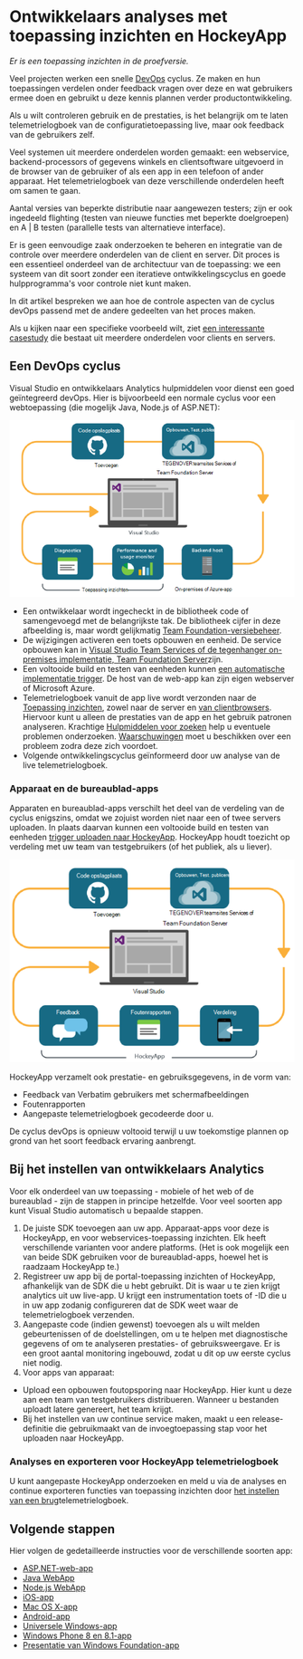 <properties
    pageTitle="Gebruiksanalyses voor ontwikkelaars"
    description="DevOps met Visual Studio, toepassing inzichten en HockeyApp"
    authors="alancameronwills"
    services="application-insights"
    documentationCenter=""
    manager="douge"/>

<tags
    ms.service="application-insights"
    ms.workload="tbd"
    ms.tgt_pltfrm="ibiza"
    ms.devlang="na"
    ms.topic="article" 
    ms.date="05/18/2016"
    ms.author="awills"/>

# <a name="developer-analytics-with-application-insights-and-hockeyapp"></a>Ontwikkelaars analyses met toepassing inzichten en HockeyApp

*Er is een toepassing inzichten in de proefversie.*

Veel projecten werken een snelle [DevOps](https://en.wikipedia.org/wiki/DevOps) cyclus. Ze maken en hun toepassingen verdelen onder feedback vragen over deze en wat gebruikers ermee doen en gebruikt u deze kennis plannen verder productontwikkeling. 

Als u wilt controleren gebruik en de prestaties, is het belangrijk om te laten telemetrielogboek van de configuratietoepassing live, maar ook feedback van de gebruikers zelf. 

Veel systemen uit meerdere onderdelen worden gemaakt: een webservice, backend-processors of gegevens winkels en clientsoftware uitgevoerd in de browser van de gebruiker of als een app in een telefoon of ander apparaat. Het telemetrielogboek van deze verschillende onderdelen heeft om samen te gaan.

Aantal versies van beperkte distributie naar aangewezen testers; zijn er ook ingedeeld flighting (testen van nieuwe functies met beperkte doelgroepen) en A | B testen (parallelle tests van alternatieve interface).

Er is geen eenvoudige zaak onderzoeken te beheren en integratie van de controle over meerdere onderdelen van de client en server. Dit proces is een essentieel onderdeel van de architectuur van de toepassing: we een systeem van dit soort zonder een iteratieve ontwikkelingscyclus en goede hulpprogramma's voor controle niet kunt maken.

In dit artikel bespreken we aan hoe de controle aspecten van de cyclus devOps passend met de andere gedeelten van het proces maken. 

Als u kijken naar een specifieke voorbeeld wilt, ziet [een interessante casestudy](http://aka.ms/mydrivingdocs) die bestaat uit meerdere onderdelen voor clients en servers.

## <a name="a-devops-cycle"></a>Een DevOps cyclus

Visual Studio en ontwikkelaars Analytics hulpmiddelen voor dienst een goed geïntegreerd devOps. Hier is bijvoorbeeld een normale cyclus voor een webtoepassing (die mogelijk Java, Node.js of ASP.NET):

![Web app devops cyclus](./media/app-insights-developer-analytics/040.png)

* Een ontwikkelaar wordt ingecheckt in de bibliotheek code of samengevoegd met de belangrijkste tak. De bibliotheek cijfer in deze afbeelding is, maar wordt gelijkmatig [Team Foundation-versiebeheer](https://www.visualstudio.com/docs/tfvc/overview).
* De wijzigingen activeren een toets opbouwen en eenheid. De service opbouwen kan in [Visual Studio Team Services of de tegenhanger on-premises implementatie, Team Foundation Server](https://www.visualstudio.com/docs/vsts-tfs-overview)zijn. 
* Een voltooide build en testen van eenheden kunnen [een automatische implementatie trigger](https://www.visualstudio.com/docs/release/author-release-definition/more-release-definition). De host van de web-app kan zijn eigen webserver of Microsoft Azure. 
* Telemetrielogboek vanuit de app live wordt verzonden naar de [Toepassing inzichten](app-insights-overview.md), zowel naar de server en [van clientbrowsers](app-insights-javascript.md). Hiervoor kunt u alleen de prestaties van de app en het gebruik patronen analyseren. Krachtige [Hulpmiddelen voor zoeken](app-insights-analytics.md) help u eventuele problemen onderzoeken. [Waarschuwingen](app-insights-alerts.md) moet u beschikken over een probleem zodra deze zich voordoet. 
* Volgende ontwikkelingscyclus geïnformeerd door uw analyse van de live telemetrielogboek.

### <a name="device-and-desktop-apps"></a>Apparaat en de bureaublad-apps

Apparaten en bureaublad-apps verschilt het deel van de verdeling van de cyclus enigszins, omdat we zojuist worden niet naar een of twee servers uploaden. In plaats daarvan kunnen een voltooide build en testen van eenheden [trigger uploaden naar HockeyApp](https://support.hockeyapp.net/kb/third-party-bug-trackers-services-and-webhooks/how-to-use-hockeyapp-with-visual-studio-team-services-vsts-or-team-foundation-server-tfs). HockeyApp houdt toezicht op verdeling met uw team van testgebruikers (of het publiek, als u liever). 


![Apparaat devops cyclus](./media/app-insights-developer-analytics/030.png)

HockeyApp verzamelt ook prestatie- en gebruiksgegevens, in de vorm van:

* Feedback van Verbatim gebruikers met schermafbeeldingen
* Foutenrapporten
* Aangepaste telemetrielogboek gecodeerde door u.

De cyclus devOps is opnieuw voltooid terwijl u uw toekomstige plannen op grond van het soort feedback ervaring aanbrengt.


## <a name="setting-up-developer-analytics"></a>Bij het instellen van ontwikkelaars Analytics

Voor elk onderdeel van uw toepassing - mobiele of het web of de bureaublad - zijn de stappen in principe hetzelfde. Voor veel soorten app kunt Visual Studio automatisch u bepaalde stappen.

1. De juiste SDK toevoegen aan uw app. Apparaat-apps voor deze is HockeyApp, en voor webservices-toepassing inzichten. Elk heeft verschillende varianten voor andere platforms. (Het is ook mogelijk een van beide SDK gebruiken voor de bureaublad-apps, hoewel het is raadzaam HockeyApp te.)
2. Registreer uw app bij de portal-toepassing inzichten of HockeyApp, afhankelijk van de SDK die u hebt gebruikt. Dit is waar u te zien krijgt analytics uit uw live-app. U krijgt een instrumentation toets of -ID die u in uw app zodanig configureren dat de SDK weet waar de telemetrielogboek verzenden.
3. Aangepaste code (indien gewenst) toevoegen als u wilt melden gebeurtenissen of de doelstellingen, om u te helpen met diagnostische gegevens of om te analyseren prestaties- of gebruiksweergave. Er is een groot aantal monitoring ingebouwd, zodat u dit op uw eerste cyclus niet nodig.
3. Voor apps van apparaat:
 * Upload een opbouwen foutopsporing naar HockeyApp. Hier kunt u deze aan een team van testgebruikers distribueren. Wanneer u bestanden uploadt latere genereert, het team krijgt.
 * Bij het instellen van uw continue service maken, maakt u een release-definitie die gebruikmaakt van de invoegtoepassing stap voor het uploaden naar HockeyApp.

### <a name="analytics-and-export-for-hockeyapp-telemetry"></a>Analyses en exporteren voor HockeyApp telemetrielogboek

U kunt aangepaste HockeyApp onderzoeken en meld u via de analyses en continue exporteren functies van toepassing inzichten door [het instellen van een brug](app-insights-hockeyapp-bridge-app.md)telemetrielogboek.



## <a name="next-steps"></a>Volgende stappen
 
Hier volgen de gedetailleerde instructies voor de verschillende soorten app:

* [ASP.NET-web-app](app-insights-asp-net.md) 
* [Java WebApp](app-insights-java-get-started.md)
* [Node.js WebApp](https://github.com/Microsoft/ApplicationInsights-node.js)
* [iOS-app](https://support.hockeyapp.net/kb/client-integration-ios-mac-os-x-tvos/hockeyapp-for-ios)
* [Mac OS X-app](https://support.hockeyapp.net/kb/client-integration-ios-mac-os-x-tvos/hockeyapp-for-mac-os-x)
* [Android-app](https://support.hockeyapp.net/kb/client-integration-android/hockeyapp-for-android-sdk)
* [Universele Windows-app](https://support.hockeyapp.net/kb/client-integration-windows-and-windows-phone/how-to-create-an-app-for-uwp)
* [Windows Phone 8 en 8.1-app](https://support.hockeyapp.net/kb/client-integration-windows-and-windows-phone/hockeyapp-for-windows-phone-silverlight-apps-80-and-81)
* [Presentatie van Windows Foundation-app](https://support.hockeyapp.net/kb/client-integration-windows-and-windows-phone/hockeyapp-for-windows-wpf-apps)


